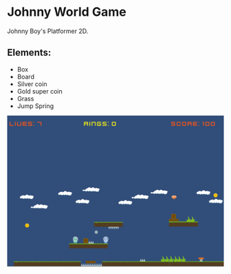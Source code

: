 # Johnny World Game

Johnny Boy's Platformer 2D.

## Elements:
 - Box
 - Board
 - Silver coin
 - Gold super coin
 - Grass
 - Jump Spring

<img src="https://raw.githubusercontent.com/thiagoh/johnny-world/master/specs/shot4.PNG" />



